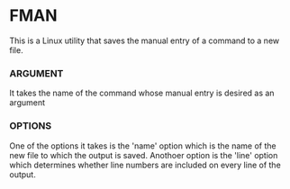 # FMAN

This is a Linux utility that saves the manual entry of a command to a new file.
### ARGUMENT
 It takes the name of the command whose manual entry is desired as an argument
### OPTIONS
 One of the options it takes is the 'name' option which is the name of the new file to which the output is saved. 
 Anothoer option is the 'line' option which determines whether line numbers are included on every line of the output.

